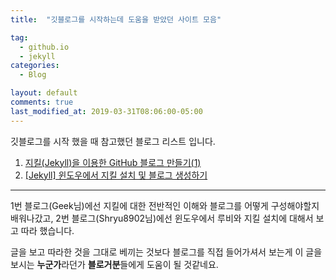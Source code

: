 ```yaml
---
title:  "깃블로그를 시작하는데 도움을 받았던 사이트 모음"

tag:
  - github.io
  - jekyll
categories:
  - Blog

layout: default
comments: true
last_modified_at: 2019-03-31T08:06:00-05:00
---
```

깃블로그를 시작 했을 때 참고했던 블로그 리스트 입니다.  
1. [지킬(Jekyll)을 이용한 GitHub 블로그 만들기(1)](https://geeksvoyage.com/raspberry%20pi/jekyll-for-pi/)
2. [[Jekyll] 윈도우에서 지킬 설치 및 블로그 생성하기](https://shryu8902.github.io/_posts/2018-06-22-jekyll-on-windows/)

---
1번 블로그(Geek님)에선 지킬에 대한 전반적인 이해와 블로그를 어떻게 구성해야할지 배워나갔고, 2번 블로그(Shryu8902님)에선 윈도우에서 루비와 지킬 설치에 대해서 보고 따라 했습니다. 

글을 보고 따라한 것을 그대로 베끼는 것보다 블로그를 직접 들어가셔서 보는게 이 글을 보시는 **누군가**라던가 **블로거분**들에게 도움이 될 것같네요.  